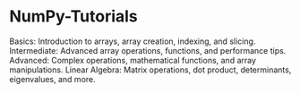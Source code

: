 # NumPy-Tutorials
Basics: Introduction to arrays, array creation, indexing, and slicing.  Intermediate: Advanced array operations, functions, and performance tips.  Advanced: Complex operations, mathematical functions, and array manipulations.  Linear Algebra: Matrix operations, dot product, determinants, eigenvalues, and more.  
